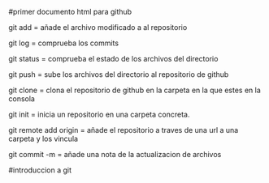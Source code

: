 #primer documento html para github

git add = añade el archivo modificado a al repositorio

git log = comprueba los commits

git status = comprueba el estado de los archivos del directorio

git push = sube los archivos del directorio al repositorio de github

git clone = clona el repositorio de github en la carpeta en la que estes en la consola

git init = inicia un repositorio en una carpeta concreta.

git remote add origin = añade el repositorio a traves de una url a una carpeta y los vincula

git commit -m = añade una nota de la actualizacion de archivos

#introduccion a git